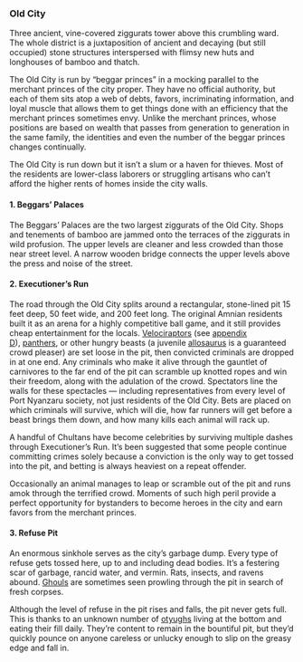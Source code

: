 ### Old City

Three ancient, vine-covered ziggurats tower above this crumbling ward. The whole district is a juxtaposition of ancient and decaying (but still occupied) stone structures interspersed with flimsy new huts and longhouses of bamboo and thatch.

The Old City is run by “beggar princes” in a mocking parallel to the merchant princes of the city proper. They have no official authority, but each of them sits atop a web of debts, favors, incriminating information, and loyal muscle that allows them to get things done with an efficiency that the merchant princes sometimes envy. Unlike the merchant princes, whose positions are based on wealth that passes from generation to generation in the same family, the identities and even the number of the beggar princes changes continually.

The Old City is run down but it isn’t a slum or a haven for thieves. Most of the residents are lower-class laborers or struggling artisans who can’t afford the higher rents of homes inside the city walls.

#### [](https://www.dndbeyond.com/sources/toa/port-nyanzaru#1BeggarsPalaces)1. Beggars’ Palaces

The Beggars’ Palaces are the two largest ziggurats of the Old City. Shops and tenements of bamboo are jammed onto the terraces of the ziggurats in wild profusion. The upper levels are cleaner and less crowded than those near street level. A narrow wooden bridge connects the upper levels above the press and noise of the street.

#### [](https://www.dndbeyond.com/sources/toa/port-nyanzaru#2ExecutionersRun)2. Executioner’s Run

The road through the Old City splits around a rectangular, stone-lined pit 15 feet deep, 50 feet wide, and 200 feet long. The original Amnian residents built it as an arena for a highly competitive ball game, and it still provides cheap entertainment for the locals. [Velociraptors](https://www.dndbeyond.com/monsters/17243-velociraptor) (see [appendix D](https://www.dndbeyond.com/sources/toa/monsters-and-npcs#Velociraptor)), [panthers](https://www.dndbeyond.com/monsters/16976-panther), or other hungry beasts (a juvenile [allosaurus](https://www.dndbeyond.com/monsters/17087-allosaurus) is a guaranteed crowd pleaser) are set loose in the pit, then convicted criminals are dropped in at one end. Any criminals who make it alive through the gauntlet of carnivores to the far end of the pit can scramble up knotted ropes and win their freedom, along with the adulation of the crowd. Spectators line the walls for these spectacles — including representatives from every level of Port Nyanzaru society, not just residents of the Old City. Bets are placed on which criminals will survive, which will die, how far runners will get before a beast brings them down, and how many kills each animal will rack up.

A handful of Chultans have become celebrities by surviving multiple dashes through Executioner’s Run. It’s been suggested that some people continue committing crimes solely because a conviction is the only way to get tossed into the pit, and betting is always heaviest on a repeat offender.

Occasionally an animal manages to leap or scramble out of the pit and runs amok through the terrified crowd. Moments of such high peril provide a perfect opportunity for bystanders to become heroes in the city and earn favors from the merchant princes.

#### [](https://www.dndbeyond.com/sources/toa/port-nyanzaru#3RefusePit)3. Refuse Pit

An enormous sinkhole serves as the city’s garbage dump. Every type of refuse gets tossed here, up to and including dead bodies. It’s a festering scar of garbage, rancid water, and vermin. Rats, insects, and ravens abound. [Ghouls](https://www.dndbeyond.com/monsters/16872-ghoul) are sometimes seen prowling through the pit in search of fresh corpses.

Although the level of refuse in the pit rises and falls, the pit never gets full. This is thanks to an unknown number of [otyughs](https://www.dndbeyond.com/monsters/16973-otyugh) living at the bottom and eating their fill daily. They’re content to remain in the bountiful pit, but they’d quickly pounce on anyone careless or unlucky enough to slip on the greasy edge and fall in.